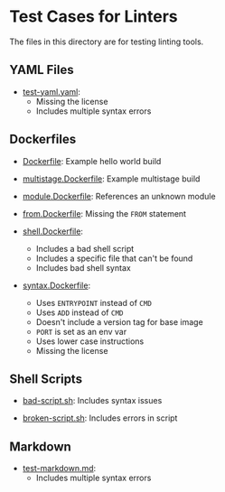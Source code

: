 # Test Cases for Linters

The files in this directory are for testing linting tools.

## YAML Files

* [test-yaml.yaml]():
    * Missing the license
    * Includes multiple syntax errors

## Dockerfiles

* [Dockerfile](): Example hello world build

* [multistage.Dockerfile](): Example multistage build

* [module.Dockerfile](): References an unknown module

* [from.Dockerfile](): Missing the `FROM` statement

* [shell.Dockerfile](): 
    * Includes a bad shell script
    * Includes a specific file that can't be found
    * Includes bad shell syntax

* [syntax.Dockerfile](): 
    * Uses `ENTRYPOINT` instead of `CMD`
    * Uses `ADD` instead of `CMD`
    * Doesn't include a version tag for base image
    * `PORT` is set as an env var
    * Uses lower case instructions
    * Missing the license

## Shell Scripts

* [bad-script.sh](): Includes syntax issues

* [broken-script.sh](): Includes errors in script

## Markdown

* [test-markdown.md]():
    * Includes multiple syntax errors